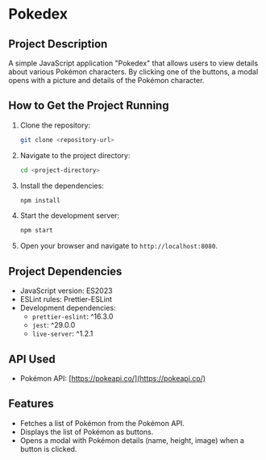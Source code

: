# Pokedex

## Project Description

A simple JavaScript application "Pokedex" that allows users to view details about various Pokémon characters. By clicking one of the buttons, a modal opens with a picture and details of the Pokémon character.

## How to Get the Project Running

1. Clone the repository:
    ```sh
    git clone <repository-url>
    ```
2. Navigate to the project directory:
    ```sh
    cd <project-directory>
    ```
3. Install the dependencies:
    ```sh
    npm install
    ```
4. Start the development server:
    ```sh
    npm start
    ```
5. Open your browser and navigate to `http://localhost:8080`.

## Project Dependencies

- JavaScript version: ES2023
- ESLint rules: Prettier-ESLint
- Development dependencies:
    - `prettier-eslint`: ^16.3.0
    - `jest`: ^29.0.0
    - `live-server`: ^1.2.1

## API Used

- Pokémon API: [https://pokeapi.co/](https://pokeapi.co/)

## Features

- Fetches a list of Pokémon from the Pokémon API.
- Displays the list of Pokémon as buttons.
- Opens a modal with Pokémon details (name, height, image) when a button is clicked.
